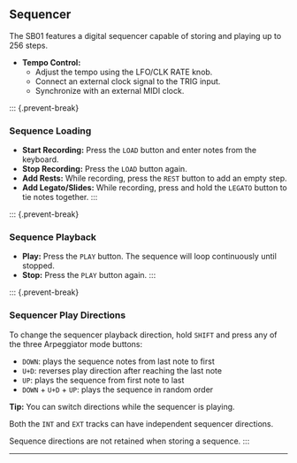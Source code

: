 ## Sequencer

<article>

The SB01 features a digital sequencer capable of storing and playing up to 256 steps.

* **Tempo Control:**
    * Adjust the tempo using the LFO/CLK RATE knob.
    * Connect an external clock signal to the TRIG input.
    * Synchronize with an external MIDI clock.

::: {.prevent-break}
### Sequence Loading

* **Start Recording:** Press the `LOAD` button and enter notes from the keyboard.
* **Stop Recording:** Press the `LOAD` button again.
* **Add Rests:** While recording, press the `REST` button to add an empty step.
* **Add Legato/Slides:** While recording, press and hold the `LEGATO` button to tie notes together.
:::

::: {.prevent-break}
### Sequence Playback

* **Play:** Press the `PLAY` button. The sequence will loop continuously until stopped.
* **Stop:** Press the `PLAY` button again.
:::

::: {.prevent-break}
### Sequencer Play Directions

To change the sequencer playback direction, hold `SHIFT` and press any of the three Arpeggiator mode buttons:

- `DOWN`: plays the sequence notes from last note to first
- `U+D`: reverses play direction after reaching the last note
- `UP`: plays the sequence from first note to last
- `DOWN` + `U+D` + `UP`: plays the sequence in random order

**Tip:** You can switch directions while the sequencer is playing.

Both the `INT` and `EXT` tracks can have independent sequencer directions.

Sequence directions are not retained when storing a sequence.
:::

</article>

---
